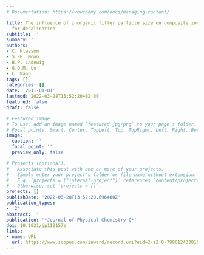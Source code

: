 ```yaml
---
# Documentation: https://wowchemy.com/docs/managing-content/

title: The influence of inorganic filler particle size on composite ion-exchange membranes
  for desalination
subtitle: ''
summary: ''
authors:
- C. Klaysom
- S.-H. Moon
- B.P. Ladewig
- G.Q.M. Lu
- L. Wang
tags: []
categories: []
date: '2011-01-01'
lastmod: 2022-03-28T15:52:20+02:00
featured: false
draft: false

# Featured image
# To use, add an image named `featured.jpg/png` to your page's folder.
# Focal points: Smart, Center, TopLeft, Top, TopRight, Left, Right, BottomLeft, Bottom, BottomRight.
image:
  caption: ''
  focal_point: ''
  preview_only: false

# Projects (optional).
#   Associate this post with one or more of your projects.
#   Simply enter your project's folder or file name without extension.
#   E.g. `projects = ["internal-project"]` references `content/project/deep-learning/index.md`.
#   Otherwise, set `projects = []`.
projects: []
publishDate: '2022-03-28T13:52:20.696400Z'
publication_types:
- '2'
abstract: ''
publication: '*Journal of Physical Chemistry C*'
doi: 10.1021/jp112157z
links:
- name: URL
  url: https://www.scopus.com/inward/record.uri?eid=2-s2.0-79961243381&doi=10.1021%2fjp112157z&partnerID=40&md5=2d78ca99d7ef9cd18c89fe4f1d362a10
---
```


